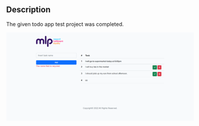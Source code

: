 ## Description

The given todo app test project was completed.

![Alt text](assets/screenshot1.png?raw=true "Title")
